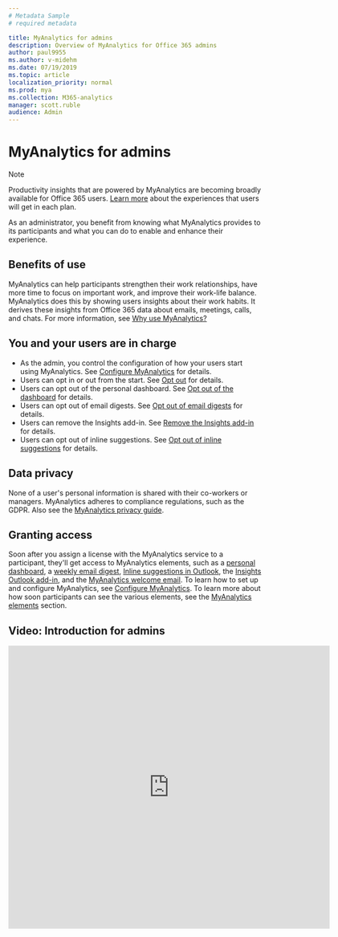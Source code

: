 ```yaml
---
# Metadata Sample
# required metadata

title: MyAnalytics for admins
description: Overview of MyAnalytics for Office 365 admins
author: paul9955
ms.author: v-midehm
ms.date: 07/19/2019
ms.topic: article
localization_priority: normal 
ms.prod: mya
ms.collection: M365-analytics
manager: scott.ruble
audience: Admin
---
```


# MyAnalytics for admins

> [!Note] 
> Productivity insights that are powered by MyAnalytics are becoming broadly available for Office 365 users. [Learn more](./plans-environments.md) about the experiences that users will get in each plan. 

As an administrator, you benefit from knowing what MyAnalytics provides to its participants and what you can do to enable and enhance their experience.

## Benefits of use

MyAnalytics can help participants strengthen their work relationships, have more time to focus on important work, and improve their work-life balance. MyAnalytics does this by showing users insights about their work habits. It derives these insights from Office 365 data about emails, meetings, calls, and chats. For more information, see [Why use MyAnalytics?](better-work-habits.md)

## You and your users are in charge

* As the admin, you control the configuration of how your users start using MyAnalytics. See [Configure MyAnalytics](../setup/configure-myanalytics.md) for details.
* Users can opt in or out from the start. See [Opt out](../overview/mya-faq.md#opt-out) for details.
* Users can opt out of the personal dashboard. See [Opt out of the dashboard](../use/dashboard-2.md#opt-out-of-the-myanalytics-dashboard) for details.
* Users can opt out of email digests. See [Opt out of email digests](../use/email-digest-2.md#opt-out-of-email-digests) for details.
* Users can remove the Insights add-in. See [Remove the Insights add-in](../use/add-in.md#remove-the-insights-add-in-from-outlook) for details.
* Users can opt out of inline suggestions. See [Opt out of inline suggestions](../setup/mya-disable-insights.md) for details.

## Data privacy

None of a user's personal information is shared with their co-workers or managers. MyAnalytics adheres to compliance regulations, such as the GDPR. Also see the [MyAnalytics privacy guide](privacy-guide.md).

## Granting access

Soon after you assign a license with the MyAnalytics service to a participant, they'll get access to MyAnalytics elements, such as a [personal dashboard](../use/dashboard-2.md), a [weekly email digest](../use/email-digest-2.md), [Inline suggestions in Outlook](../use/mya-notifications.md), the [Insights Outlook add-in](../use/add-in.md), and the [MyAnalytics welcome email](../use/mya-welcome-email.md). To learn how to set up and configure MyAnalytics, see [Configure MyAnalytics](../setup/configure-myanalytics.md). To learn more about how soon participants can see the various elements, see the [MyAnalytics elements](../setup/configure-myanalytics.md#myanalytics-elements) section.

## Video: Introduction for admins

<iframe width="640" height="564" src="https://player.vimeo.com/video/304879652" frameborder="0" allowFullScreen mozallowfullscreen webkitAllowFullScreen></iframe>
